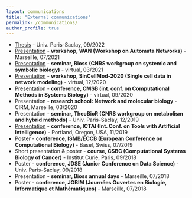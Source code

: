 ```yaml
---
layout: communications
title: "External communications"
permalink: /communications/
author_profile: true
---
```


* [Thesis](../files/manuscrit-these-pre-soutenance.pdf) - Univ. Paris-Saclay, 09/2022
* [Presentation](../files/2021-07_WAN.pdf) - **workshop, <important>WAN</important> (Workshop on Automata Networks)** - Marseille, 07/2021
* [Presentation](../files/2021-03_Bioss.pdf) - **seminar, <important>Bioss</important> (CNRS workgroup on systemic and symbolic biology)** - virtual, 03/2021
* [Presentation](../files/2020-12_SinCellMod.pdf) - **workshop, <important>SinCellMod-2020</important> (Single cell data in network modeling)** - virtual, 12/2020
* [Presentation](../files/CMSB2020.pdf) - **conference, <important>CMSB</important> (int. conf. on Computational Methods in Systems Biology)** - virtual, 09/2020
* Presentation - **research school: <important>Network and molecular biology</important>** - CIRM, Marseille, 03/2020
* Presentation - **seminar, <important>TheoBioR</important> (CNRS workgroup on metabolism and hybrid methods)** - Univ. Paris-Saclay, 12/2019
* [Presentation](../files/2019-11_ICTAI.pdf) - **conference, <important>ICTAI</important> (Int. Conf. on Tools with Artificial Intelligence)** - Portland, Oregon, USA, 11/2019
* Poster - **conference, <important>ISMB/ECCB</important> (European Conference on Computational Biology)** - Basel, Swiss, 07/2019
* Short presentation & poster - **course, <important>CSBC</important> (Computational Systems Biology of Cancer)** - Institut Curie, Paris, 09/2018
* Poster - **conference, <important>JDSE</important> (Junior Conference on Data Science)** - Univ. Paris-Saclay, 09/2018
* Presentation - **seminar, <important>Bioss</important> annual days** - Marseille, 07/2018
* Poster - **conference, <important>JOBIM</important> (Journées Ouvertes en Biologie, Informatique et Mathématiques)** - Marseille, 07/2018
